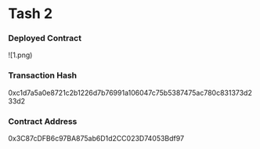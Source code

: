 # Tash 2

### Deployed Contract
 ![1.png)



### Transaction Hash

0xc1d7a5a0e8721c2b1226d7b76991a106047c75b5387475ac780c831373d233d2

### Contract Address

0x3C87cDFB6c97BA875ab6D1d2CC023D74053Bdf97


